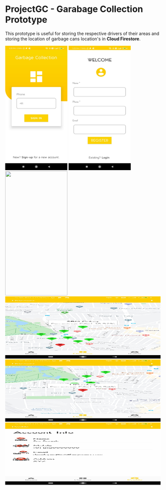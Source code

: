 # ProjectGC - Garabage Collection Prototype
This prototype is useful for storing the respective drivers of their areas and storing the location of garbage cans location's in **Cloud Firestore**.

<img src="images/1.jpg" width="200" height="400">

<img src="images/2.jpg" width="200" height="400">

<img src="images/11.jpg" width="200" height="400">

<img src="images/6.jpg" width="500" height="200">

<img src="images/5.jpg" width="500" height="200">

<img src="images/8.jpg" width="500" height="200">
